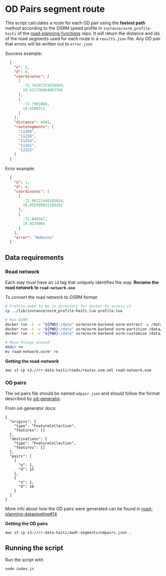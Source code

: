 # OD Pairs segment route
This script calculates a route for each OD pair using the **fastest path** method according to the OSRM speed profile in `instance/osrm_profile-haiti` of the [road-planning-functions](https://github.com/developmentseed/road-planning-functions) repo.
It will return the distance and ids of the road segments used for each route in a `results.json` file.
Any OD pair that errors will be written out to `error.json`

Success example:
```json
  {
    "o": 2,
    "d": 0,
    "coordinates": [
      [
        -72.76297251078569,
        19.611736964063766
      ],
      [
        -72.7981088,
        19.6300311
      ]
    ],
    "distance": 4481,
    "routeSegments": [
      "11268",
      "11258",
      "11254",
      "11261",
      "12222"
    ]
  }
```

Error example:
```json
  {
    "o": 1,
    "d": 4,
    "coordinates": [
      [
        -72.96121440103624,
        20.052509815160192
      ],
      [
        -72.840367,
        19.9378068
      ]
    ],
    "error": "NoRoute"
  }
```

## Data requirements

### Road network
Each way must have an `id` tag that uniquely identifies the way.
**Rename the road network to `road-network.osm`**

To convert the road network to OSRM format:
```bash
# Profile need to be in directory for docker to access it
cp ../lib/instance/osrm_profile-haiti.lua profile.lua

# Run OSRM
docker run -t -v "${PWD}:/data" osrm/osrm-backend osrm-extract -p /data/profile.lua /data/road-network.osm
docker run -t -v "${PWD}:/data" osrm/osrm-backend osrm-partition /data/road-network.osrm
docker run -t -v "${PWD}:/data" osrm/osrm-backend osrm-customize /data/road-network.osrm

# Move things around
mkdir rn
mv road-network.osrm* rn
```

**Getting the road-network**
```
aws s3 cp s3://rr-data-haiti/roads/routes.osm.xml road-network.osm
```

### OD pairs
The od pairs file should be named `odpair.json` and should follow the format described by [od-generator](https://github.com/developmentseed/od-generator).

From od-generator docs:
```
{
  "origins": {
    "type": "FeatureCollection",
    "features": []
  },
  "destinations": {
    "type": "FeatureCollection",
    "features": []
  },
  "pairs": [
    {
      "o": 1,
      "d": 15
    },
    {
      "o": 1,
      "d": 16
    }
  ]
}
```

More info about how the OD pairs were generated can be found in [road-planning-datapipeline#14](https://github.com/developmentseed/road-planning-datapipeline/issues/14)

**Getting the OD pairs**
```
aws s3 cp s3://rr-data-haiti/aadt-segments/odpairs.json .
```

## Running the script
Run the script with

```
node index.js
```